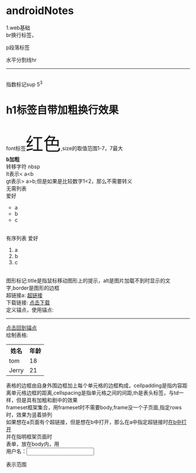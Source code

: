 # androidNotes
<a name="_ac"></a>
1.web基础<br/>br换行标签，<p>p段落标签</p>  水平分割线hr<hr>    
指数标记sup  5<sup>3</sup>  <h1>h1标签自带加粗换行效果</h1>
<br/>font标签<font size="7">红色</font>,size的取值范围1-7，7最大<br/>
<b>b加粗</b>
<br/>转移字符&nbsp;nbsp
<br/>lt表示<   a&lt;b
<br/>gt表示>   a&gt;b;但是如果是比较数字1<2，那么不需要转义 <br/>
无需列表   
爱好<ul type="circle">
 <li>a</li>
  <li>b</li>
   <li>c</li>
</ul>
</br>
有序列表      
爱好<ol>
 <li>a</li>
  <li>b</li>
   <li>c</li>
</ol>

<br/>
图形标记:title是指鼠标移动图形上的提示，alt是图片加载不到时显示的文字,border是图形的边框 
<br/>
超链接a: <a href="https://www.baidu.com/" target="_blank">超链接</a>
<br/>
下载链接: <a href="thunder://***************" target="_blank">点击下载</a>
<br/>
定义锚点，使用锚点: <a name="_abc"></a>   <br/> <hr><a href="#_ac">点击回到锚点</a>
<br/>
绘制表格:<table><tr><th>姓名</th><th>年龄</th></tr><tr><td>tom</td><td>18</td></tr><tr><td>Jerry</td><td>21</td></tr></table>
表格的边框由自身外围边框加上每个单元格的边框构成，cellpadding是指内容距离单元格边框的距离,cellspacing是指单元格之间的间距,th是表头标签，与td一样，但是具有加粗和剧中的效果<br/>
frameset框架集合，用frameset时不需要body,frame没一个子页面,指定rows时，效果为竖着排列<frameset rows="30%,70%"><frame src="https://www.baidu.com/"/><frameset cols><frame src="https://www.baidu.com/"/><frame src="https://www.baidu.com/"/></frameset></frameset>
<br/>
如果想在a页面有个超链接，但是想在b中打开，那么在a中指定超链接时<a href="xxxxx" target="_dd">在b中打开</a>  <br/>并在指明框架页面时<frame src="b页面" name="_dd"/>

<br/>
表单，放在body内，用<form>
用户名：<input type="text"/>
</form>表示范围
